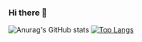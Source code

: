### Hi there 👋

![Anurag's GitHub stats](https://github-readme-stats.vercel.app/api?username=victor-limaa&show_icons=true&theme=react)
[![Top Langs](https://github-readme-stats.vercel.app/api/top-langs/?username=anuraghazra&theme=react)](https://github.com/anuraghazra/github-readme-stats)
